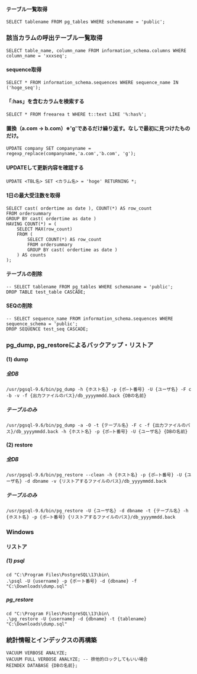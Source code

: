 #### テーブル一覧取得
```
SELECT tablename FROM pg_tables WHERE schemaname = 'public';
```

### 該当カラムの呼出テーブル一覧取得
```
SELECT table_name, column_name FROM information_schema.columns WHERE column_name = 'xxxseq';
```

#### sequence取得
```
SELECT * FROM information_schema.sequences WHERE sequence_name IN ('hoge_seq');
```

#### 「:has」を含むカラムを検索する
```
SELECT * FROM freearea t WHERE t::text LIKE '%:has%';
```

#### 置換（a.com -> b.com）※'g'であるだけ繰り返す。なしで最初に見つけたものだけ。
```
UPDATE company SET companyname = regexp_replace(companyname,'a.com','b.com', 'g');
```

#### UPDATEして更新内容を確認する
```
UPDATE <TBL名> SET <カラム名> = 'hoge' RETURNING *;
```

#### 1日の最大受注数を取得

```
SELECT cast( ordertime as date ), COUNT(*) AS row_count
FROM ordersummary
GROUP BY cast( ordertime as date )
HAVING COUNT(*) = (
    SELECT MAX(row_count)
    FROM (
        SELECT COUNT(*) AS row_count
        FROM ordersummary
        GROUP BY cast( ordertime as date )
    ) AS counts
);
```

#### テーブルの削除
```
-- SELECT tablename FROM pg_tables WHERE schemaname = 'public';
DROP TABLE test_table CASCADE;
```

#### SEQの削除
```
-- SELECT sequence_name FROM information_schema.sequences WHERE sequence_schema = 'public';
DROP SEQUENCE test_seq CASCADE;
```

### pg_dump, pg_restoreによるバックアップ・リストア
#### (1) dump
##### 全DB
```
/usr/pgsql-9.6/bin/pg_dump -h {ホスト名} -p {ポ―ト番号} -U {ユーザ名} -F c -b -v -f {出力ファイルのパス}/db_yyyymmdd.back {DBの名前}
```
##### テーブルのみ
```
/usr/pgsql-9.6/bin/pg_dump -a -O -t {テーブル名} -F c -f {出力ファイルのパス}/db_yyyymmdd.back -h {ホスト名} -p {ポ―ト番号} -U {ユーザ名} {DBの名前}
```
#### (2) restore
##### 全DB
```
/usr/pgsql-9.6/bin/pg_restore --clean -h {ホスト名} -p {ポ―ト番号} -U {ユーザ名} -d dbname -v {リストアするファイルのパス}/db_yyyymmdd.back
```
##### テーブルのみ
```
/usr/pgsql-9.6/bin/pg_restore -U {ユーザ名} -d dbname -t {テーブル名} -h {ホスト名} -p {ポ―ト番号} {リストアするファイルのパス}/db_yyyymmdd.back
```

### Windows
#### リストア
##### (1) psql
```
cd "C:\Program Files\PostgreSQL\13\bin\
.\psql -U {username} -p {ポート番号} -d {dbname} -f "C:\Downloads\dump.sql"
```
##### pg_restore
```
cd "C:\Program Files\PostgreSQL\13\bin\
.\pg_restore -U {username} -d {dbname} -t {tablename} "C:\Downloads\dump.sql"
```

### 統計情報とインデックスの再構築
```
VACUUM VERBOSE ANALYZE;
VACUUM FULL VERBOSE ANALYZE; -- 排他的ロックしてもいい場合
REINDEX DATABASE {DBの名前};
```
